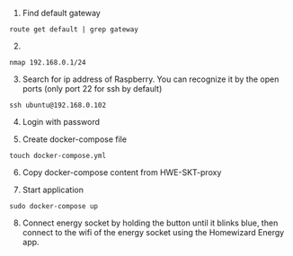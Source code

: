 1. Find default gateway
```
route get default | grep gateway
```

2. 
```
nmap 192.168.0.1/24
```

3. Search for ip address of Raspberry. You can recognize it by the open ports (only port 22 for ssh by default)
```
ssh ubuntu@192.168.0.102
```

4. Login with password

5. Create docker-compose file
```
touch docker-compose.yml
```

6. Copy docker-compose content from HWE-SKT-proxy

7. Start application
```
sudo docker-compose up
```

8. Connect energy socket by holding the button until it blinks blue, then connect to the wifi of the energy socket using the Homewizard Energy app.